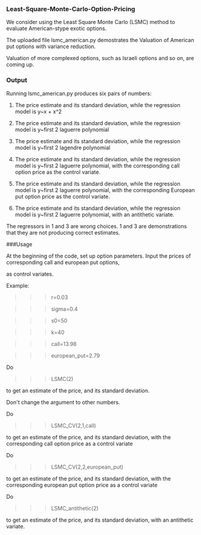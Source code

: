 ### Least-Square-Monte-Carlo-Option-Pricing

We consider using the Least Square Monte Carlo (LSMC) method to evaluate American-stype exotic options.

The uploaded file lsmc_american.py demostrates the Valuation of American put options with variance reduction.

Valuation of more complexed options, such as Israeli options and so on, are coming up.

### Output

Running lsmc_american.py produces six pairs of numbers:

1. The price estimate and its standard deviation, while the regression model is y~x + x^2

2. The price estimate and its standard deviation, while the regression model is y~first 2 laguerre polynomial

3. The price estimate and its standard deviation, while the regression model is y~first 2 lagendre polynomial

4. The price estimate and its standard deviation, while the regression model is y~first 2 laguerre polynomial, with
   the corresponding call option price as the control variate.
   
5. The price estimate and its standard deviation, while the regression model is y~first 2 laguerre polynomial, with
   the corresponding European put option price as the control variate.
   
6. The price estimate and its standard deviation, while the regression model is y~first 2 laguerre polynomial, with
   an antithetic variate.
   
The regressors in 1 and 3 are wrong choices. 1 and 3 are demonstrations that they are not producing correct estimates.

###Usage

At the beginning of the code, set up option parameters. Input the prices of corresponding call and european put options,

as control variates.

Example:

>>> r=0.03

>>> sigma=0.4

>>> s0=50

>>> k=40

>>> call=13.98

>>> european_put=2.79
   
Do

>>> LSMC(2)

to get an estimate of the price, and its standard deviation.

Don't change the argument to other numbers.

Do

>>> LSMC_CV(2,1,call)

to get an estimate of the price, and its standard deviation, with the corresponding call option price as a control variate

Do

>>> LSMC_CV(2,2,european_put)

to get an estimate of the price, and its standard deviation, with the corresponding european put option price as a control variate

Do

>>> LSMC_antithetic(2)

to get an estimate of the price, and its standard deviation, with an antithetic variate.
